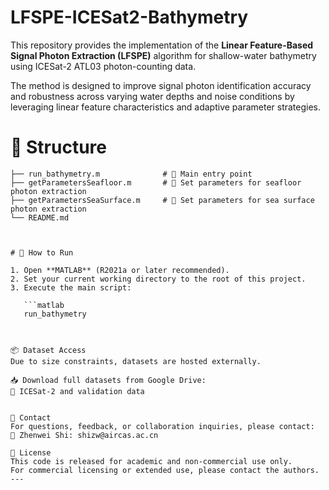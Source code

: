 # LFSPE-ICESat2-Bathymetry

This repository provides the implementation of the **Linear Feature-Based Signal Photon Extraction (LFSPE)** algorithm for shallow-water bathymetry using ICESat-2 ATL03 photon-counting data.

The method is designed to improve signal photon identification accuracy and robustness across varying water depths and noise conditions by leveraging linear feature characteristics and adaptive parameter strategies.


# 📂 Structure

```text
├── run_bathymetry.m              # 🔹 Main entry point
├── getParametersSeafloor.m       # 🔧 Set parameters for seafloor photon extraction
├── getParametersSeaSurface.m     # 🔧 Set parameters for sea surface photon extraction
└── README.md



# 🚀 How to Run

1. Open **MATLAB** (R2021a or later recommended).
2. Set your current working directory to the root of this project.
3. Execute the main script:

   ```matlab
   run_bathymetry



📦 Dataset Access
Due to size constraints, datasets are hosted externally.

📥 Download full datasets from Google Drive:
🔗 ICESat-2 and validation data


📧 Contact
For questions, feedback, or collaboration inquiries, please contact:
📨 Zhenwei Shi: shizw@aircas.ac.cn

📄 License
This code is released for academic and non-commercial use only.
For commercial licensing or extended use, please contact the authors.
---

